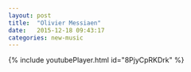 ```yaml
---
layout: post
title:  "Olivier Messiaen"
date:   2015-12-18 09:43:17
categories: new-music
---
```

{% include youtubePlayer.html id="8PjyCpRKDrk" %}
